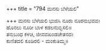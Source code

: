 +++
title = "794 ಮನಸು ಬೆಳೆಯಲಿ"

+++
ಮನಸು ಬೆಳೆಯಲಿ ಭುಜಿಸಿ ನೂರು ನೂರನುಭವವ।  
ಹೊನಲು ನೂರೀ ಬಾಳ ಕಡಲನುಬ್ಬಿಸಲಿ॥  
ತನುಬಂಧ ಕಳಚಿ, ಜೀವವಖಂಡಚೇತನದ।  
ಕುಣಿತದಲಿ ಕೂಡಿರಲಿ - ಮಂಕುತಿಮ್ಮ॥  
